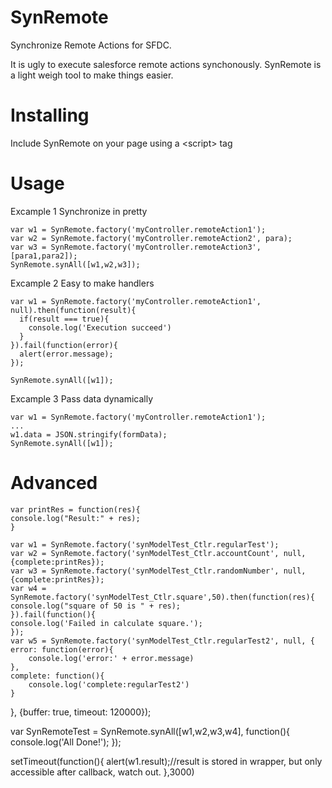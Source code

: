 
# SynRemote
Synchronize Remote Actions for SFDC.

It is ugly to execute salesforce remote actions synchonously. SynRemote is a light weigh tool to make things easier.


# Installing
Include SynRemote on your page using a \<script\> tag


# Usage
Excample 1 Synchronize in pretty

    var w1 = SynRemote.factory('myController.remoteAction1');
    var w2 = SynRemote.factory('myController.remoteAction2', para);
    var w3 = SynRemote.factory('myController.remoteAction3', [para1,para2]);
    SynRemote.synAll([w1,w2,w3]);

Excample 2 Easy to make handlers

    var w1 = SynRemote.factory('myController.remoteAction1', null).then(function(result){
      if(result === true){
        console.log('Execution succeed')
      }
    }).fail(function(error){
      alert(error.message);
    });
    
    SynRemote.synAll([w1]);
    
Excample 3 Pass data dynamically

    var w1 = SynRemote.factory('myController.remoteAction1');
    ...
    w1.data = JSON.stringify(formData);
    SynRemote.synAll([w1]);


# Advanced
    var printRes = function(res){
 	console.log("Result:" + res);
    }
 
    var w1 = SynRemote.factory('synModelTest_Ctlr.regularTest');
    var w2 = SynRemote.factory('synModelTest_Ctlr.accountCount', null, {complete:printRes});
    var w3 = SynRemote.factory('synModelTest_Ctlr.randomNumber', null, {complete:printRes});
    var w4 = SynRemote.factory('synModelTest_Ctlr.square',50).then(function(res){
 	console.log("square of 50 is " + res);
    }).fail(function(){
 	console.log('Failed in calculate square.');
    });
    var w5 = SynRemote.factory('synModelTest_Ctlr.regularTest2', null, {
	error: function(error){
		console.log('error:' + error.message)
	},
	complete: function(){
		console.log('complete:regularTest2')
	}
   }, {buffer: true, timeout: 120000});

   var SynRemoteTest = SynRemote.synAll([w1,w2,w3,w4], function(){
		console.log('All Done!');
   });

   setTimeout(function(){
	alert(w1.result);//result is stored in wrapper, but only accessible after callback, watch out.
  },3000)
